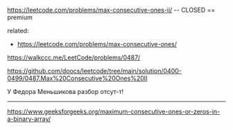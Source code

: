 https://leetcode.com/problems/max-consecutive-ones-ii/ -- CLOSED == premium

related:
- https://leetcode.com/problems/max-consecutive-ones/

https://walkccc.me/LeetCode/problems/0487/

https://github.com/doocs/leetcode/tree/main/solution/0400-0499/0487.Max%20Consecutive%20Ones%20II

У Федора Меньшикова разбор отсут-т!

______

https://www.geeksforgeeks.org/maximum-consecutive-ones-or-zeros-in-a-binary-array/

